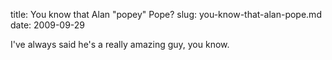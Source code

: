 title: You know that Alan "popey" Pope?
slug: you-know-that-alan-pope.md
date: 2009-09-29


I've always said he's a really amazing guy, you know.